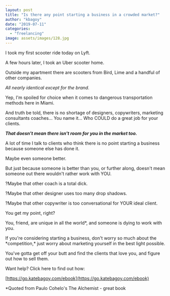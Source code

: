 ```yaml
---
layout: post
title: "Is there any point starting a business in a crowded market?"
author: "kbagoy"
date: "2019-07-11"
categories: 
  - "freelancing"
image: assets/images/128.jpg
---
```


I took my first scooter ride today on Lyft.

A few hours later, I took an Uber scooter home.

Outside my apartment there are scooters from Bird, Lime and a handful of other companies.

_All nearly identical except for the brand._

Yep, I'm spoiled for choice when it comes to dangerous transportation methods here in Miami.

And truth be told, there is no shortage of designers, copywriters, marketing consultants coaches... You name it... Who COULD do a great job for your clients.

_**That doesn't mean there isn't room for you in the market too.**_

A lot of time I talk to clients who think there is no point starting a business because someone else has done it.

Maybe even someone better.

<Gasp>

But just because someone is better than you, or further along, doesn't mean someone out there wouldn't rather work with YOU.

?Maybe that other coach is a total dick.

?Maybe that other designer uses too many drop shadows.

?Maybe that other copywriter is too conversational for YOUR ideal client.

You get my point, right?

You, friend, are unique in all the world\*, and someone is dying to work with you.

If you're considering starting a business, don't worry so much about the \*competition,\* just worry about marketing yourself in the best light possible.

You've gotta get off your butt and find the clients that love you, and figure out how to sell them.

Want help? Click here to find out how:

[https://go.katebagoy.com/ebook](https://go.katebagoy.com/ebook)

\*Quoted from Paulo Cohelo's The Alchemist - great book
